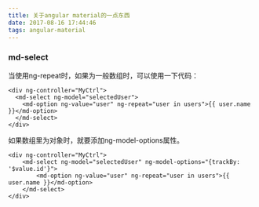 ```yaml
---
title: 关于angular material的一点东西
date: 2017-08-16 17:44:46
tags: angular-material
---
```


### md-select
当使用ng-repeat时，如果为一般数组时，可以使用一下代码：
````
<div ng-controller="MyCtrl">
  <md-select ng-model="selectedUser">
    <md-option ng-value="user" ng-repeat="user in users">{{ user.name }}</md-option>
  </md-select>
</div>
````
如果数组里为对象时，就要添加ng-model-options属性。
```
<div ng-controller="MyCtrl">
    <md-select ng-model="selectedUser" ng-model-options="{trackBy: '$value.id'}">
        <md-option ng-value="user" ng-repeat="user in users">{{ user.name }}</md-option>
    </md-select>
</div>
```   
